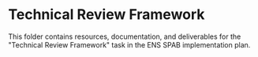 # Technical Review Framework

This folder contains resources, documentation, and deliverables for the "Technical Review Framework" task in the ENS SPAB implementation plan.
